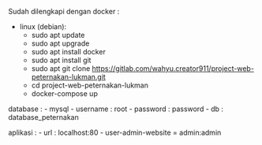 Sudah dilengkapi dengan docker :
- linux (debian): 
    - sudo apt update
    - sudo apt upgrade
    - sudo apt install docker
    - sudo apt install git 
    - sudo apt git clone https://gitlab.com/wahyu.creator911/project-web-peternakan-lukman.git
    - cd project-web-peternakan-lukman
    - docker-compose up

database : 
    - mysql
    - username : root
    - password : password
    - db : database_peternakan

aplikasi : 
    - url : localhost:80
    - user-admin-website = admin:admin

